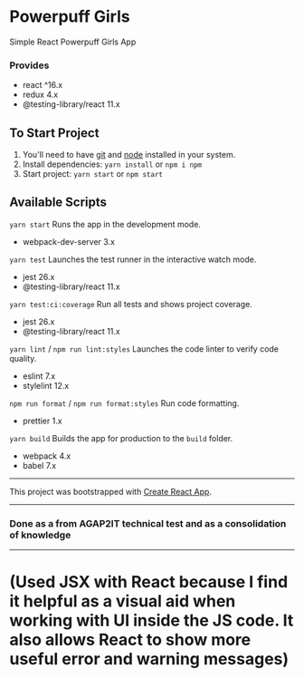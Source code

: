 # Powerpuff Girls

Simple React Powerpuff Girls App

### Provides

- react ^16.x
- redux 4.x
- @testing-library/react 11.x

## To Start Project

1. You'll need to have [git](https://git-scm.com/) and [node](https://nodejs.org/en/) installed in
   your system.
2. Install dependencies: `yarn install` or `npm i npm`
3. Start project: `yarn start` or `npm start`

## Available Scripts

`yarn start` Runs the app in the development mode.

- webpack-dev-server 3.x

`yarn test` Launches the test runner in the interactive watch mode.

- jest 26.x
- @testing-library/react 11.x

`yarn test:ci:coverage` Run all tests and shows project coverage.

- jest 26.x
- @testing-library/react 11.x

`yarn lint` / `npm run lint:styles` Launches the code linter to verify code quality.

- eslint 7.x
- stylelint 12.x

`npm run format` / `npm run format:styles` Run code formatting.

- prettier 1.x

`yarn build` Builds the app for production to the `build` folder.

- webpack 4.x
- babel 7.x

---

This project was bootstrapped with [Create React App](https://github.com/facebook/create-react-app).

---

### Done as a from AGAP2IT technical test and as a consolidation of knowledge

---

# (Used JSX with React because I find it helpful as a visual aid when working with UI inside the JS code. It also allows React to show more useful error and warning messages)
